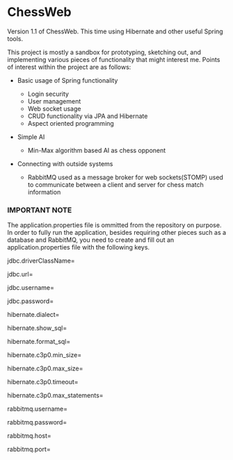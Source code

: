 # ChessWeb
Version 1.1 of ChessWeb. This time using Hibernate and other useful Spring tools.

This project is mostly a sandbox for prototyping, sketching out, and implementing various pieces of functionality that might interest me. Points of interest within the project are as follows:

* Basic usage of Spring functionality
   * Login security
   * User management
   * Web socket usage
   * CRUD functionality via JPA and Hibernate
   * Aspect oriented programming

* Simple AI
   * Min-Max algorithm based AI as chess opponent

* Connecting with outside systems
   * RabbitMQ used as a message broker for web sockets(STOMP) used to communicate between a client and server for chess match information




### IMPORTANT NOTE
The application.properties file is ommitted from the repository on purpose. In order to fully run the application, besides requiring other pieces such as a database and RabbitMQ, you need to create and fill out an application.properties file with the following keys.




jdbc.driverClassName=

jdbc.url=

jdbc.username=

jdbc.password=

hibernate.dialect=

hibernate.show_sql=

hibernate.format_sql=

hibernate.c3p0.min_size=

hibernate.c3p0.max_size= 

hibernate.c3p0.timeout=

hibernate.c3p0.max_statements=

rabbitmq.username=

rabbitmq.password=

rabbitmq.host=

rabbitmq.port=
